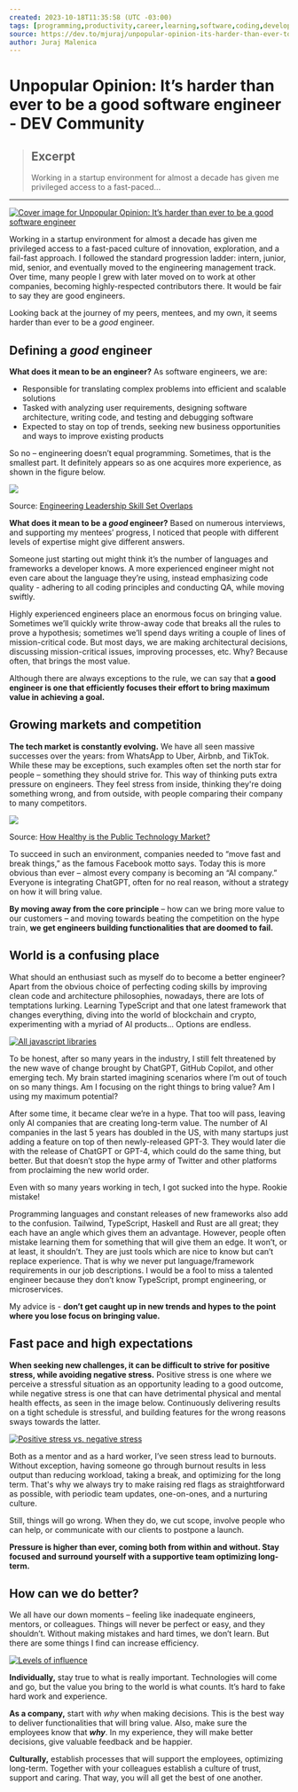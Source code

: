 ```yaml
---
created: 2023-10-18T11:35:58 (UTC -03:00)
tags: [programming,productivity,career,learning,software,coding,development,engineering,inclusive,community]
source: https://dev.to/mjuraj/unpopular-opinion-its-harder-than-ever-to-be-a-good-software-engineer-32ek
author: Juraj Malenica
---
```


# Unpopular Opinion: It’s harder than ever to be a good software engineer - DEV Community

> ## Excerpt
> Working in a startup environment for almost a decade has given me privileged access to a fast-paced...

---
[![Cover image for Unpopular Opinion: It’s harder than ever to be a good software engineer](https://res.cloudinary.com/practicaldev/image/fetch/s--rkh8tLqx--/c_imagga_scale,f_auto,fl_progressive,h_420,q_auto,w_1000/https://dev-to-uploads.s3.amazonaws.com/uploads/articles/9re3vj1nlkfezgxeilxu.png)](https://res.cloudinary.com/practicaldev/image/fetch/s--rkh8tLqx--/c_imagga_scale,f_auto,fl_progressive,h_420,q_auto,w_1000/https://dev-to-uploads.s3.amazonaws.com/uploads/articles/9re3vj1nlkfezgxeilxu.png)

Working in a startup environment for almost a decade has given me privileged access to a fast-paced culture of innovation, exploration, and a fail-fast approach. I followed the standard progression ladder: intern, junior, mid, senior, and eventually moved to the engineering management track. Over time, many people I grew with later moved on to work at other companies, becoming highly-respected contributors there. It would be fair to say they are good engineers.

Looking back at the journey of my peers, mentees, and my own, it seems harder than ever to be a _good_ engineer.

## [](https://dev.to/mjuraj/unpopular-opinion-its-harder-than-ever-to-be-a-good-software-engineer-32ek#defining-a-good-engineer)Defining a _good_ engineer

**What does it mean to be an engineer?** As software engineers, we are:

-   Responsible for translating complex problems into efficient and scalable solutions
-   Tasked with analyzing user requirements, designing software architecture, writing code, and testing and debugging software
-   Expected to stay on top of trends, seeking new business opportunities and ways to improve existing products

So no – engineering doesn’t equal programming. Sometimes, that is the smallest part. It definitely appears so as one acquires more experience, as shown in the figure below.

[![](https://res.cloudinary.com/practicaldev/image/fetch/s--BC97uBAb--/c_limit%2Cf_auto%2Cfl_progressive%2Cq_auto%2Cw_800/https://dev-to-uploads.s3.amazonaws.com/uploads/articles/xfcrp0dz22qnrhkas89u.png)](https://res.cloudinary.com/practicaldev/image/fetch/s--BC97uBAb--/c_limit%2Cf_auto%2Cfl_progressive%2Cq_auto%2Cw_800/https://dev-to-uploads.s3.amazonaws.com/uploads/articles/xfcrp0dz22qnrhkas89u.png)

Source: [Engineering Leadership Skill Set Overlaps](https://newsletter.pragmaticengineer.com/p/engineering-leadership-skillset-overlaps)

**What does it mean to be a _good_ engineer?** Based on numerous interviews, and supporting my mentees’ progress, I noticed that people with different levels of expertise might give different answers.

Someone just starting out might think it’s the number of languages and frameworks a developer knows. A more experienced engineer might not even care about the language they’re using, instead emphasizing code quality - adhering to all coding principles and conducting QA, while moving swiftly.

Highly experienced engineers place an enormous focus on bringing value. Sometimes we’ll quickly write throw-away code that breaks all the rules to prove a hypothesis; sometimes we’ll spend days writing a couple of lines of mission-critical code. But most days, we are making architectural decisions, discussing mission-critical issues, improving processes, etc. Why? Because often, that brings the most value.

Although there are always exceptions to the rule, we can say that **a good engineer is one that efficiently focuses their effort to bring maximum value in achieving a goal.**

## [](https://dev.to/mjuraj/unpopular-opinion-its-harder-than-ever-to-be-a-good-software-engineer-32ek#growing-markets-and-competition)Growing markets and competition

**The tech market is constantly evolving.** We have all seen massive successes over the years: from WhatsApp to Uber, Airbnb, and TikTok. While these may be exceptions, such examples often set the north star for people – something they should strive for. This way of thinking puts extra pressure on engineers. They feel stress from inside, thinking they're doing something wrong, and from outside, with people comparing their company to many competitors.

[![](https://res.cloudinary.com/practicaldev/image/fetch/s--XX8MRd4M--/c_limit%2Cf_auto%2Cfl_progressive%2Cq_auto%2Cw_800/https://dev-to-uploads.s3.amazonaws.com/uploads/articles/gpwm7yro8nqukgnfpbw6.png)](https://res.cloudinary.com/practicaldev/image/fetch/s--XX8MRd4M--/c_limit%2Cf_auto%2Cfl_progressive%2Cq_auto%2Cw_800/https://dev-to-uploads.s3.amazonaws.com/uploads/articles/gpwm7yro8nqukgnfpbw6.png)

Source: [How Healthy is the Public Technology Market?](https://tomtunguz.com/tech-consolidation/)

To succeed in such an environment, companies needed to “move fast and break things,” as the famous Facebook motto says. Today this is more obvious than ever – almost every company is becoming an “AI company.” Everyone is integrating ChatGPT, often for no real reason, without a strategy on how it will bring value.

**By moving away from the core principle** – how can we bring more value to our customers – and moving towards beating the competition on the hype train, **we get engineers building functionalities that are doomed to fail.**

## [](https://dev.to/mjuraj/unpopular-opinion-its-harder-than-ever-to-be-a-good-software-engineer-32ek#world-is-a-confusing-place)World is a confusing place

What should an enthusiast such as myself do to become a better engineer? Apart from the obvious choice of perfecting coding skills by improving clean code and architecture philosophies, nowadays, there are lots of temptations lurking. Learning TypeScript and that one latest framework that changes everything, diving into the world of blockchain and crypto, experimenting with a myriad of AI products… Options are endless.

[![All javascript libraries](https://res.cloudinary.com/practicaldev/image/fetch/s--ge7Vyn7d--/c_limit%2Cf_auto%2Cfl_progressive%2Cq_auto%2Cw_800/https://dev-to-uploads.s3.amazonaws.com/uploads/articles/hz12rguhiupwiwmmsebt.png)](https://res.cloudinary.com/practicaldev/image/fetch/s--ge7Vyn7d--/c_limit%2Cf_auto%2Cfl_progressive%2Cq_auto%2Cw_800/https://dev-to-uploads.s3.amazonaws.com/uploads/articles/hz12rguhiupwiwmmsebt.png)

To be honest, after so many years in the industry, I still felt threatened by the new wave of change brought by ChatGPT, GitHub Copilot, and other emerging tech. My brain started imagining scenarios where I’m out of touch on so many things. Am I focusing on the right things to bring value? Am I using my maximum potential?

After some time, it became clear we’re in a hype. That too will pass, leaving only AI companies that are creating long-term value. The number of AI companies in the last 5 years has doubled in the US, with many startups just adding a feature on top of then newly-released GPT-3. They would later die with the release of ChatGPT or GPT-4, which could do the same thing, but better. But that doesn’t stop the hype army of Twitter and other platforms from proclaiming the new world order.

Even with so many years working in tech, I got sucked into the hype. Rookie mistake!

Programming languages and constant releases of new frameworks also add to the confusion. Tailwind, TypeScript, Haskell and Rust are all great; they each have an angle which gives them an advantage. However, people often mistake learning them for something that will give them an edge. It won’t, or at least, it shouldn’t. They are just tools which are nice to know but can’t replace experience. That is why we never put language/framework requirements in our job descriptions. I would be a fool to miss a talented engineer because they don’t know TypeScript, prompt engineering, or microservices.

My advice is - **don’t get caught up in new trends and hypes to the point where you lose focus on bringing value.**

## [](https://dev.to/mjuraj/unpopular-opinion-its-harder-than-ever-to-be-a-good-software-engineer-32ek#fast-pace-and-high-expectations)Fast pace and high expectations

**When seeking new challenges, it can be difficult to strive for positive stress, while avoiding negative stress.** Positive stress is one where we perceive a stressful situation as an opportunity leading to a good outcome, while negative stress is one that can have detrimental physical and mental health effects, as seen in the image below. Continuously delivering results on a tight schedule is stressful, and building features for the wrong reasons sways towards the latter.

[![Positive stress vs. negative stress](https://res.cloudinary.com/practicaldev/image/fetch/s--1BnzUFGS--/c_limit%2Cf_auto%2Cfl_progressive%2Cq_auto%2Cw_800/https://dev-to-uploads.s3.amazonaws.com/uploads/articles/503c52srikb307qm3gw7.png)](https://res.cloudinary.com/practicaldev/image/fetch/s--1BnzUFGS--/c_limit%2Cf_auto%2Cfl_progressive%2Cq_auto%2Cw_800/https://dev-to-uploads.s3.amazonaws.com/uploads/articles/503c52srikb307qm3gw7.png)

Both as a mentor and as a hard worker, I’ve seen stress lead to burnouts. Without exception, having someone go through burnout results in less output than reducing workload, taking a break, and optimizing for the long term. That's why we always try to make raising red flags as straightforward as possible, with periodic team updates, one-on-ones, and a nurturing culture.

Still, things will go wrong. When they do, we cut scope, involve people who can help, or communicate with our clients to postpone a launch.

**Pressure is higher than ever, coming both from within and without. Stay focused and surround yourself with a supportive team optimizing long-term.**

## [](https://dev.to/mjuraj/unpopular-opinion-its-harder-than-ever-to-be-a-good-software-engineer-32ek#how-can-we-do-better)How can we do better?

We all have our down moments – feeling like inadequate engineers, mentors, or colleagues. Things will never be perfect or easy, and they shouldn’t. Without making mistakes and hard times, we don’t learn. But there are some things I find can increase efficiency.

[![Levels of influence](https://res.cloudinary.com/practicaldev/image/fetch/s--lfFR4swd--/c_limit%2Cf_auto%2Cfl_progressive%2Cq_auto%2Cw_800/https://dev-to-uploads.s3.amazonaws.com/uploads/articles/omj6ri7izk3d2bz723w9.png)](https://res.cloudinary.com/practicaldev/image/fetch/s--lfFR4swd--/c_limit%2Cf_auto%2Cfl_progressive%2Cq_auto%2Cw_800/https://dev-to-uploads.s3.amazonaws.com/uploads/articles/omj6ri7izk3d2bz723w9.png)

**Individually,** stay true to what is really important. Technologies will come and go, but the value you bring to the world is what counts. It’s hard to fake hard work and experience.

**As a company,** start with _why_ when making decisions. This is the best way to deliver functionalities that will bring value. Also, make sure the employees know that **_why_**. In my experience, they will make better decisions, give valuable feedback and be happier.

**Culturally,** establish processes that will support the employees, optimizing long-term. Together with your colleagues establish a culture of trust, support and caring. That way, you will all get the best of one another.
